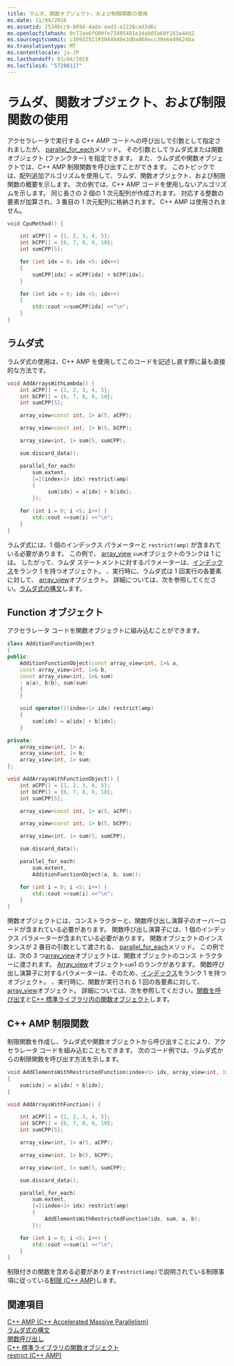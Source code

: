 ```yaml
---
title: ラムダ、関数オブジェクト、および制限関数の使用
ms.date: 11/04/2016
ms.assetid: 25346cc9-869d-4ada-aad3-e2228cad3d6c
ms.openlocfilehash: 0c72ae6f600fe73405481e34ab05b60f163e44d2
ms.sourcegitcommit: c3093251193944840e3d0a068ecc30e6449624ba
ms.translationtype: MT
ms.contentlocale: ja-JP
ms.lasthandoff: 03/04/2019
ms.locfileid: "57288117"
---
```

# <a name="using-lambdas-function-objects-and-restricted-functions"></a>ラムダ、関数オブジェクト、および制限関数の使用

アクセラレータで実行する C++ AMP コードへの呼び出しで引数として指定されましたが、 [parallel_for_each](reference/concurrency-namespace-functions-amp.md#parallel_for_each)メソッド。 その引数としてラムダ式または関数オブジェクト (ファンクター) を指定できます。 また、ラムダ式や関数オブジェクトでは、C++ AMP 制限関数を呼び出すことができます。 このトピックでは、配列追加アルゴリズムを使用して、ラムダ、関数オブジェクト、および制限関数の概要を示します。 次の例では、C++ AMP コードを使用しないアルゴリズムを示します。 同じ長さの 2 個の 1 次元配列が作成されます。 対応する整数の要素が加算され、3 番目の 1 次元配列に格納されます。 C++ AMP は使用されません。

```cpp
void CpuMethod() {

    int aCPP[] = {1, 2, 3, 4, 5};
    int bCPP[] = {6, 7, 8, 9, 10};
    int sumCPP[5];

    for (int idx = 0; idx <5; idx++)
    {
        sumCPP[idx] = aCPP[idx] + bCPP[idx];
    }

    for (int idx = 0; idx <5; idx++)
    {
        std::cout <<sumCPP[idx] <<"\n";
    }
}
```

## <a name="lambda-expression"></a>ラムダ式

ラムダ式の使用は、C++ AMP を使用してこのコードを記述し直す際に最も直接的な方法です。

```cpp
void AddArraysWithLambda() {
    int aCPP[] = {1, 2, 3, 4, 5};
    int bCPP[] = {6, 7, 8, 9, 10};
    int sumCPP[5];

    array_view<const int, 1> a(5, aCPP);

    array_view<const int, 1> b(5, bCPP);

    array_view<int, 1> sum(5, sumCPP);

    sum.discard_data();

    parallel_for_each(
        sum.extent,
        [=](index<1> idx) restrict(amp)
        {
             sum[idx] = a[idx] + b[idx];
        });

    for (int i = 0; i <5; i++) {
        std::cout <<sum[i] <<"\n";
    }
}
```

ラムダ式には、1 個のインデックス パラメーターと `restrict(amp)` が含まれている必要があります。 この例で、 [array_view](../../parallel/amp/reference/array-view-class.md) `sum`オブジェクトのランクは 1 には。 したがって、ラムダ ステートメントに対するパラメーターは、[インデックス](../../parallel/amp/reference/index-class.md)をランク 1 を持つオブジェクト。 、実行時に、ラムダ式は 1 回実行の各要素に対して、 [array_view](../../parallel/amp/reference/array-view-class.md)オブジェクト。 詳細については、次を参照してください。[ラムダ式の構文](../../cpp/lambda-expression-syntax.md)します。

## <a name="function-object"></a>Function オブジェクト

アクセラレータ コードを関数オブジェクトに組み込むことができます。

```cpp
class AdditionFunctionObject
{
public:
    AdditionFunctionObject(const array_view<int, 1>& a,
    const array_view<int, 1>& b,
    const array_view<int, 1>& sum)
    : a(a), b(b), sum(sum)
    {
    }

    void operator()(index<1> idx) restrict(amp)
    {
        sum[idx] = a[idx] + b[idx];
    }

private:
    array_view<int, 1> a;
    array_view<int, 1> b;
    array_view<int, 1> sum;
};

void AddArraysWithFunctionObject() {
    int aCPP[] = {1, 2, 3, 4, 5};
    int bCPP[] = {6, 7, 8, 9, 10};
    int sumCPP[5];

    array_view<const int, 1> a(5, aCPP);

    array_view<const int, 1> b(5, bCPP);

    array_view<int, 1> sum(5, sumCPP);

    sum.discard_data();

    parallel_for_each(
        sum.extent,
        AdditionFunctionObject(a, b, sum));

    for (int i = 0; i <5; i++) {
        std::cout <<sum[i] <<"\n";
    }
}
```

関数オブジェクトには、コンストラクターと、関数呼び出し演算子のオーバーロードが含まれている必要があります。 関数呼び出し演算子には、1 個のインデックス パラメーターが含まれている必要があります。 関数オブジェクトのインスタンスが 2 番目の引数として渡される、 [parallel_for_each](reference/concurrency-namespace-functions-amp.md#parallel_for_each)メソッド。 この例では、次の 3 つ[array_view](../../parallel/amp/reference/array-view-class.md)オブジェクトは、関数オブジェクトのコンス トラクターに渡されます。 [Array_view](../../parallel/amp/reference/array-view-class.md)オブジェクト`sum`1 のランクがあります。 関数呼び出し演算子に対するパラメーターは、そのため、[インデックス](../../parallel/amp/reference/index-class.md)をランク 1 を持つオブジェクト。 、実行時に、関数が実行される 1 回の各要素に対して、 [array_view](../../parallel/amp/reference/array-view-class.md)オブジェクト。 詳細については、次を参照してください。[関数を呼び出す](../../cpp/function-call-cpp.md)と[C++ 標準ライブラリ内の関数オブジェクト](../../standard-library/function-objects-in-the-stl.md)します。

## <a name="c-amp-restricted-function"></a>C++ AMP 制限関数

制限関数を作成し、ラムダ式や関数オブジェクトから呼び出すことにより、アクセラレータ コードを組み込むこともできます。 次のコード例では、ラムダ式からの制限関数を呼び出す方法を示します。

```cpp
void AddElementsWithRestrictedFunction(index<1> idx, array_view<int, 1> sum, array_view<int, 1> a, array_view<int, 1> b) restrict(amp)
{
    sum[idx] = a[idx] + b[idx];
}

void AddArraysWithFunction() {

    int aCPP[] = {1, 2, 3, 4, 5};
    int bCPP[] = {6, 7, 8, 9, 10};
    int sumCPP[5];

    array_view<int, 1> a(5, aCPP);

    array_view<int, 1> b(5, bCPP);

    array_view<int, 1> sum(5, sumCPP);

    sum.discard_data();

    parallel_for_each(
        sum.extent,
        [=](index<1> idx) restrict(amp)
        {
            AddElementsWithRestrictedFunction(idx, sum, a, b);
        });

    for (int i = 0; i <5; i++) {
        std::cout <<sum[i] <<"\n";
    }
}
```

制限付きの関数を含める必要があります`restrict(amp)`で説明されている制限事項に従っている[制限 (C++ AMP)](../../cpp/restrict-cpp-amp.md)します。

## <a name="see-also"></a>関連項目

[C++ AMP (C++ Accelerated Massive Parallelism)](../../parallel/amp/cpp-amp-cpp-accelerated-massive-parallelism.md)<br/>
[ラムダ式の構文](../../cpp/lambda-expression-syntax.md)<br/>
[関数呼び出し](../../cpp/function-call-cpp.md)<br/>
[C++ 標準ライブラリの関数オブジェクト](../../standard-library/function-objects-in-the-stl.md)<br/>
[restrict (C++ AMP)](../../cpp/restrict-cpp-amp.md)
